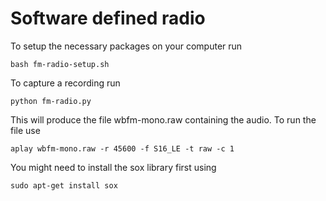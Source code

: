 # Software defined radio
To setup the necessary packages on your computer run
```
bash fm-radio-setup.sh  
```
To capture a recording run
```
python fm-radio.py
```
This will produce the file wbfm-mono.raw containing the audio. To run the file use
```
aplay wbfm-mono.raw -r 45600 -f S16_LE -t raw -c 1  
```
You might need to install the sox library first using 
```
sudo apt-get install sox
```
